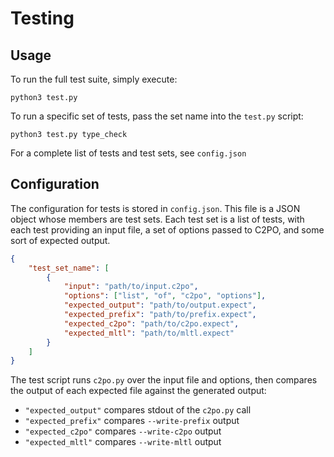 # Testing

## Usage

To run the full test suite, simply execute:

    python3 test.py

To run a specific set of tests, pass the set name into the `test.py` script:

    python3 test.py type_check

For a complete list of tests and test sets, see `config.json`

## Configuration

The configuration for tests is stored in `config.json`. This file is a JSON object whose members are
test sets. Each test set is a list of tests, with each test providing an input file, a set of
options passed to C2PO, and some sort of expected output.

```json
{
    "test_set_name": [
        {
            "input": "path/to/input.c2po",
            "options": ["list", "of", "c2po", "options"],
            "expected_output": "path/to/output.expect",
            "expected_prefix": "path/to/prefix.expect",
            "expected_c2po": "path/to/c2po.expect",
            "expected_mltl": "path/to/mltl.expect"
        }
    ]
}
```

The test script runs `c2po.py` over the input file and options, then compares the output of each
expected file against the generated output:
- `"expected_output"` compares stdout of the `c2po.py` call
- `"expected_prefix"` compares `--write-prefix` output
- `"expected_c2po"` compares `--write-c2po` output
- `"expected_mltl"` compares `--write-mltl` output
